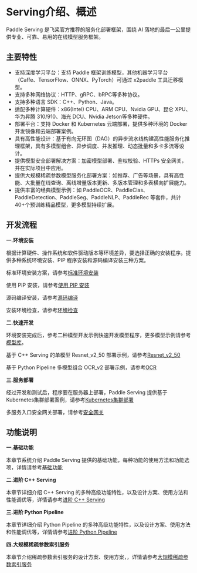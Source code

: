 # Serving介绍、概述

Paddle Serving 是飞桨官方推荐的服务化部署框架，围绕 AI 落地的最后一公里提供专业、可靠、易用的在线模型服务框架。

## 主要特性
- 支持深度学习平台：支持 Paddle 框架训练模型，其他机器学习平台（Caffe、TensorFlow、ONNX、PyTorch）可通过 x2paddle 工具迁移模型。
- 支持多种网络协议：HTTP、gRPC、bRPC等多种协议。
- 支持多种语言 SDK：C++、Python、Java。
- 适配多种计算硬件：x86(Intel) CPU、ARM CPU、Nvidia GPU、昆仑 XPU、华为昇腾 310/910、海光 DCU、Nvidia Jetson等多种硬件。
- 部署平台：支持 Docker 和 Kubernetes 云端部署，提供多种环境的 Docker 开发镜像和云端部署案例。
- 具有高性能设计：基于有向无环图（DAG）的异步流水线构建高性能服务化推理框架，具有多模型组合、异步调度、并发推理、动态批量和多卡多流等设计。
- 提供模型安全部署解决方案：加密模型部署、鉴权校验、HTTPs 安全网关，并在实际项目中应用。
- 提供大规模稀疏参数模型服务化部署方案：如推荐、广告等场景，具有高性能、大批量在线查询、离线增量版本更新、多版本管理和多表横向扩展能力。
- 提供丰富的经典模型示例：如 PaddleOCR、PaddleClas、PaddleDetection、PaddleSeg、PaddleNLP、PaddleRec 等套件，共计40+个预训练精品模型，更多模型持续扩展。

## 开发流程

**一.环境安装**

根据计算硬件、操作系统和软件驱动版本等环境差异，要选择正确的安装程序。提供多种系统环境安装、PIP 程序安装和源码编译安装三种方案。

标准环境安装方案，请参考[标准环境安装]()

使用 PIP 安装，请参考[使用 PIP 安装]()

源码编译安装，请参考[源码编译]()

安装环境检查，请参考[环境检查]()

**二.快速开发**

环境安装完成后，参考二种模型开发示例快速开发模型程序，更多模型示例请参考[模型库]()。

基于 C++ Serving 的单模型 Resnet_v2_50 部署示例，请参考[Resnet_v2_50]()

基于 Python Pipeline 多模型组合 OCR_v2 部署示例，请参考[OCR]()

**三.服务部署**

经过开发和测试后，程序要在服务器上部署，Paddle Serving 提供基于Kubernetes集群部署案例，请参考[Kubernetes集群部署]()

多服务入口安全网关部署，请参考[安全网关]()


## 功能说明

**一.基础功能**

本章节系统介绍 Paddle Serving 提供的基础功能，每种功能的使用方法和功能选项，详情请参考[基础功能]()

**二.进阶 C++ Serving**

本章节详细介绍 C++ Serving 的多种高级功能特性，以及设计方案、使用方法和性能调优等，详情请参考[进阶 C++ Serving]()

**三.进阶 Python Pipeline**

本章节详细介绍 Python Pipeline 的多种高级功能特性，以及设计方案、使用方法和性能调优等，详情请参考[进阶 Python Pipeline]()

**四.大规模稀疏参数索引服务**

本章节介绍稀疏参数索引服务的设计方案、使用方案，，详情请参考[大规模稀疏参数索引服务]()

